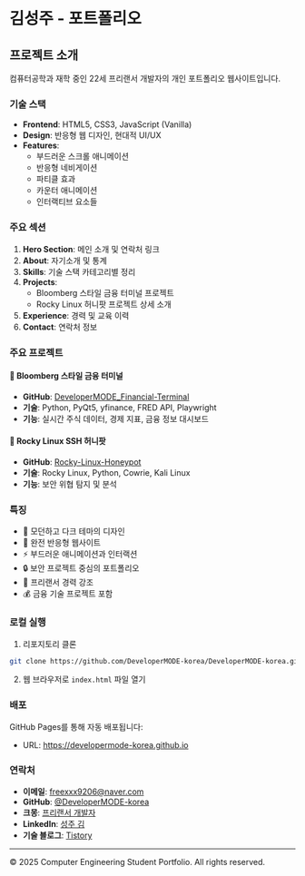 # 김성주 - 포트폴리오

## 프로젝트 소개

컴퓨터공학과 재학 중인 22세 프리랜서 개발자의 개인 포트폴리오 웹사이트입니다.

### 기술 스택

- **Frontend**: HTML5, CSS3, JavaScript (Vanilla)
- **Design**: 반응형 웹 디자인, 현대적 UI/UX
- **Features**: 
  - 부드러운 스크롤 애니메이션
  - 반응형 네비게이션
  - 파티클 효과
  - 카운터 애니메이션
  - 인터랙티브 요소들

### 주요 섹션

1. **Hero Section**: 메인 소개 및 연락처 링크
2. **About**: 자기소개 및 통계
3. **Skills**: 기술 스택 카테고리별 정리
4. **Projects**: 
   - Bloomberg 스타일 금융 터미널 프로젝트
   - Rocky Linux 허니팟 프로젝트 상세 소개
5. **Experience**: 경력 및 교육 이력
6. **Contact**: 연락처 정보

### 주요 프로젝트

#### 🚀 Bloomberg 스타일 금융 터미널
- **GitHub**: [DeveloperMODE_Financial-Terminal](https://github.com/DeveloperMODE-korea/DeveloperMODE_Financial-Terminal)
- **기술**: Python, PyQt5, yfinance, FRED API, Playwright
- **기능**: 실시간 주식 데이터, 경제 지표, 금융 정보 대시보드

#### 🍯 Rocky Linux SSH 허니팟
- **GitHub**: [Rocky-Linux-Honeypot](https://github.com/DeveloperMODE-korea/Rocky-Linux-Honeypot)
- **기술**: Rocky Linux, Python, Cowrie, Kali Linux
- **기능**: 보안 위협 탐지 및 분석

### 특징

- 🎨 모던하고 다크 테마의 디자인
- 📱 완전 반응형 웹사이트
- ⚡ 부드러운 애니메이션과 인터랙션
- 🔒 보안 프로젝트 중심의 포트폴리오
- 💼 프리랜서 경력 강조
- 💰 금융 기술 프로젝트 포함

### 로컬 실행

1. 리포지토리 클론
```bash
git clone https://github.com/DeveloperMODE-korea/DeveloperMODE-korea.github.io.git
```

2. 웹 브라우저로 `index.html` 파일 열기

### 배포

GitHub Pages를 통해 자동 배포됩니다:
- URL: https://developermode-korea.github.io

### 연락처

- **이메일**: freexxx9206@naver.com
- **GitHub**: [@DeveloperMODE-korea](https://github.com/DeveloperMODE-korea)
- **크몽**: [프리랜서 개발자](https://kmong.com/@StackOverflow)
- **LinkedIn**: [성주 김](https://www.linkedin.com/in/%EC%84%B1%EC%A3%BC-%EA%B9%80-718a93303/)
- **기술 블로그**: [Tistory](https://stackoverflow1.tistory.com)

---

© 2025 Computer Engineering Student Portfolio. All rights reserved.
